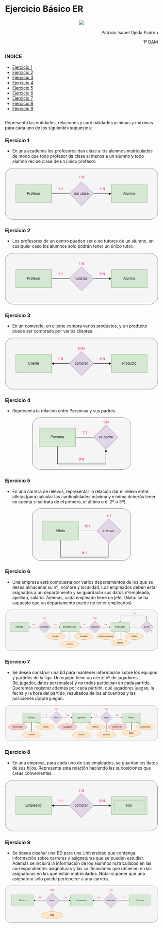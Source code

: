 # Ejercicio Básico ER


[//]: <> (Foto de la portada)
<p align="center">
  <img src="https://www.hn.cl/wp-content/uploads/2020/11/BDM-1.png"/>
</p>

<p align="right">
  Patricia Isabel Ojeda Padrón
</p>

<p align="right">
  1º DAM
</p>

##

### ÍNDICE

- [Ejercicio 1](#ejercicio-1)
- [Ejercicio 2](#ejercicio-2)
- [Ejercicio 3](#ejercicio-3)
- [Ejercicio 4](#ejercicio-4)
- [Ejercicio 5](#ejercicio-5)
- [Ejercicio 6](#ejercicio-6)
- [Ejercicio 7](#ejercicio-7)
- [Ejercicio 8](#ejercicio-8)
- [Ejercicio 9](#ejercicio-9)

##

Representa las entidades, relaciones y cardinalidades mínimas y máximas para cada uno de los siguientes supuestos:

### Ejercicio 1
* En una academia los profesores dan clase a los alumnos matriculados de modo que todo profesor da clase al menos a un alumno y todo alumno recibe clase de un único profesor.

<p align="center">
  <img src="https://github.com/popadron/base-de-datos/blob/main/Tareas/UD2-INTERPRETACI%C3%93N%20DE%20DIAGRAMAS%20ENTIDAD-RELACI%C3%93N/Ejercicio%20B%C3%A1sico%20ER/1profesorAlumno.drawio.png?raw=true">
</p>
  
### Ejercicio 2
* Los profesores de un centro pueden ser o no tutores de un alumno, en cualquier caso los alumnos solo podrán tener un único tutor.

<p align="center">
  <img src="https://github.com/popadron/base-de-datos/blob/main/Tareas/UD2-INTERPRETACI%C3%93N%20DE%20DIAGRAMAS%20ENTIDAD-RELACI%C3%93N/Ejercicio%20B%C3%A1sico%20ER/2profesorAlumno.drawio.png?raw=true">
</p>

### Ejercicio 3
* En un comercio, un cliente compra varios productos, y un producto puede ser comprado por varios clientes.

<p align="center">
  <img src="https://github.com/popadron/base-de-datos/blob/main/Tareas/UD2-INTERPRETACI%C3%93N%20DE%20DIAGRAMAS%20ENTIDAD-RELACI%C3%93N/Ejercicio%20B%C3%A1sico%20ER/3clienteProducto.drawio.png?raw=true">
</p>

### Ejercicio 4
* Representa la relación entre Personas y sus padres.

<p align="center">
  <img src="https://github.com/popadron/base-de-datos/blob/main/Tareas/UD2-INTERPRETACI%C3%93N%20DE%20DIAGRAMAS%20ENTIDAD-RELACI%C3%93N/Ejercicio%20B%C3%A1sico%20ER/4persona.drawio.png?raw=true">
</p>

### Ejercicio 5
* En una carrera de relevos, representar la relación dar el relevo entre atletas(para calcular las cardinalidades máxima y mínima deberás tener en cuenta si se trata de el primero, el último o el 2º o 3º).

<p align="center">
  <img src="https://github.com/popadron/base-de-datos/blob/main/Tareas/UD2-INTERPRETACI%C3%93N%20DE%20DIAGRAMAS%20ENTIDAD-RELACI%C3%93N/Ejercicio%20B%C3%A1sico%20ER/5atleta.drawio.png?raw=true">
</p>

### Ejercicio 6
* Una empresa está compuesta por varios departamentos de los que se desea almacenar su nº, nombre y localidad. Los empleados deben estar asignados a un departamento y se guardarán sus datos nºempleado, apellido, salario. Además, cada empleado tiene un jefe.
(Nota: se ha supuesto que un departamento puede no tener empleados)

<p align="center">
  <img src="https://github.com/popadron/base-de-datos/blob/main/Tareas/UD2-INTERPRETACI%C3%93N%20DE%20DIAGRAMAS%20ENTIDAD-RELACI%C3%93N/Ejercicio%20B%C3%A1sico%20ER/6empresaDepartamentos.drawio.png?raw=true">
</p>

### Ejercicio 7
* Se desea construir una bd para mantener información sobre los equipos y partidos de la liga. Un equipo tiene un cierto nº de jugadores (Id_jugador, datos personales) y no todos participan en cada partido. Queremos registrar además por cada partido, qué jugadores juegan, la fecha y la hora del partido, resultados de los encuentros y las posiciones donde juegan.

<p align="center">
  <img src="https://github.com/popadron/base-de-datos/blob/main/Tareas/UD2-INTERPRETACI%C3%93N%20DE%20DIAGRAMAS%20ENTIDAD-RELACI%C3%93N/Ejercicio%20B%C3%A1sico%20ER/7equiposJugadores.drawio.png?raw=true">
</p>

### Ejercicio 8
* En una empresa, para cada uno de sus empleados, se guardan los datos de sus hijos. Representa esta relación haciendo las suposiciones que creas convenientes.

<p align="center">
  <img src="https://github.com/popadron/base-de-datos/blob/main/Tareas/UD2-INTERPRETACI%C3%93N%20DE%20DIAGRAMAS%20ENTIDAD-RELACI%C3%93N/Ejercicio%20B%C3%A1sico%20ER/8empleadoHijo.drawio.png?raw=true">
</p>

### Ejercicio 9
* Se desea diseñar una BD para una Universidad que contenga información sobre carreras y asignaturas que se pueden estudiar. Además se incluirá la información de los alumnos matriculados en las correspondientes asignaturas y las calificaciones que obtienen en las asignaturas en las que están matriculados. Nota: suponer que una asignatura solo puede pertenecer a una carrera.

<p align="center">
  <img src="https://github.com/popadron/base-de-datos/blob/main/Tareas/UD2-INTERPRETACI%C3%93N%20DE%20DIAGRAMAS%20ENTIDAD-RELACI%C3%93N/Ejercicio%20B%C3%A1sico%20ER/9alumnoAsignatura.drawio.png?raw=true">
</p>
